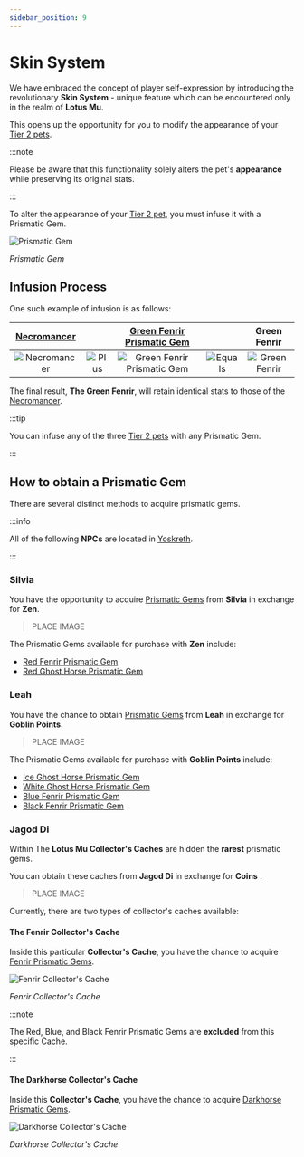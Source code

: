 ```yaml
---
sidebar_position: 9
---
```


# Skin System

We have embraced the concept of player self-expression by introducing the revolutionary **Skin System** - unique feature which can be encountered only in the realm of **Lotus Mu**.

This opens up the opportunity for you to modify the appearance of your [Tier 2 pets](/category/pets).

:::note

Please be aware that this functionality solely alters the pet's **appearance** while preserving its original stats.

:::

To alter the appearance of your [Tier 2 pet](/category/pets), you must infuse it with a Prismatic Gem.

![Prismatic Gem](/img/items/jewels/prismatic-gem.png)

_Prismatic Gem_

## Infusion Process

One such example of infusion is as follows:

|    [Necromancer](/crafting/pets/necromancer)    |                                       | [Green Fenrir Prismatic Gem](/items/jewels/prismatic-gems/fenrir-gems) |                                         |                   Green Fenrir                    |
| :---------------------------------------------: | :-----------------------------------: | :--------------------------------------------------------------------: | :-------------------------------------: | :-----------------------------------------------: |
| ![Necromancer](/img/items/pets/necromancer.png) | ![Plus](/img/items/invitations/+.png) |   ![Green Fenrir Prismatic Gem](/img/items/jewels/prismatic-gem.png)   | ![Equals](/img/items/invitations/=.png) | ![Green Fenrir](/img/items/pets/green-fenrir.jpg) |

The final result, **The Green Fenrir**, will retain identical stats to those of the [Necromancer](/crafting/pets/necromancer).

:::tip

You can infuse any of the three [Tier 2 pets](/category/pets) with any Prismatic Gem.

:::

## How to obtain a Prismatic Gem

There are several distinct methods to acquire prismatic gems.

:::info

All of the following **NPCs** are located in [Yoskreth](/maps/yoskreth).

:::

### Silvia

You have the opportunity to acquire [Prismatic Gems](/category/prismatic-gems) from **Silvia** in exchange for **Zen**.

> PLACE IMAGE

The Prismatic Gems available for purchase with **Zen** include:

- [Red Fenrir Prismatic Gem](/items/jewels/prismatic-gems/fenrir-gems)
- [Red Ghost Horse Prismatic Gem](/items/jewels/prismatic-gems/ghost-horse-gems)

### Leah

You have the chance to obtain [Prismatic Gems](/category/prismatic-gems) from **Leah** in exchange for **Goblin Points**.

> PLACE IMAGE

The Prismatic Gems available for purchase with **Goblin Points** include:

- [Ice Ghost Horse Prismatic Gem](/items/jewels/prismatic-gems/ghost-horse-gems)
- [White Ghost Horse Prismatic Gem](/items/jewels/prismatic-gems/ghost-horse-gems)
- [Blue Fenrir Prismatic Gem](/items/jewels/prismatic-gems/fenrir-gems)
- [Black Fenrir Prismatic Gem](/items/jewels/prismatic-gems/fenrir-gems)

### Jagod Di

Within The **Lotus Mu Collector's Caches** are hidden the **rarest** prismatic gems.

You can obtain these caches from **Jagod Di** in exchange for **Coins** .

> PLACE IMAGE

Currently, there are two types of collector's caches available:

#### The Fenrir Collector's Cache

Inside this particular **Collector's Cache**, you have the chance to acquire [Fenrir Prismatic Gems](/items/jewels/prismatic-gems/fenrir-gems).

![Fenrir Collector's Cache](/img/items/item-bags/fenrir-cache.png)

_Fenrir Collector's Cache_

:::note

The Red, Blue, and Black Fenrir Prismatic Gems are **excluded** from this specific Cache.

:::

#### The Darkhorse Collector's Cache

Inside this **Collector's Cache**, you have the chance to acquire [Darkhorse Prismatic Gems](/items/jewels/prismatic-gems/darkhorse-gems).

![Darkhorse Collector's Cache](/img/items/item-bags/darkhorse-cache.png)

_Darkhorse Collector's Cache_
